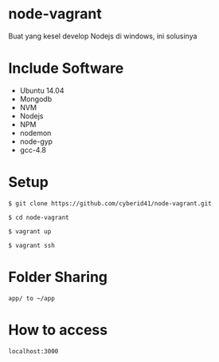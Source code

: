 # node-vagrant
Buat yang kesel develop Nodejs di windows, ini solusinya

# Include Software
- Ubuntu 14.04
- Mongodb
- NVM
- Nodejs
- NPM
- nodemon
- node-gyp
- gcc-4.8

# Setup

```
$ git clone https://github.com/cyberid41/node-vagrant.git

$ cd node-vagrant

$ vagrant up

$ vagrant ssh

```

# Folder Sharing
```
app/ to ~/app
```

# How to access

```
localhost:3000
```
